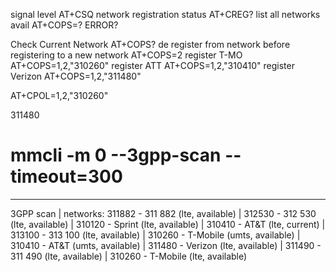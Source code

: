 signal level AT+CSQ
network registration status AT+CREG?
list all networks avail AT+COPS=?   ERROR? 

Check Current Network AT+COPS?
de register from network before registering to a new network AT+COPS=2
register T-MO   AT+COPS=1,2,"310260"
register ATT  AT+COPS=1,2,"310410"
register Verizon  AT+COPS=1,2,"311480"

AT+CPOL=1,2,"310260"


311480



# mmcli -m 0 --3gpp-scan --timeout=300
  ---------------------
  3GPP scan | networks: 311882 - 311 882 (lte, available)
            |           312530 - 312 530 (lte, available)
            |           310120 - Sprint (lte, available)
            |           310410 - AT&T (lte, current)
            |           313100 - 313 100 (lte, available)
            |           310260 - T-Mobile (umts, available)
            |           310410 - AT&T (umts, available)
            |           311480 - Verizon (lte, available)
            |           311490 - 311 490 (lte, available)
            |           310260 - T-Mobile (lte, available)
